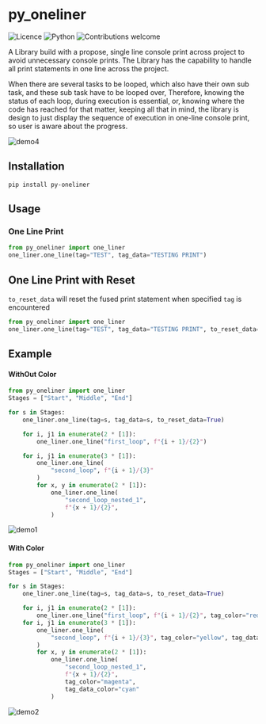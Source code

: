 # py_oneliner
![Licence](https://img.shields.io/github/license/fuzailpalnak/py_oneliner)
![Python](https://img.shields.io/badge/python-v3.6+-blue.svg)
![Contributions welcome](https://img.shields.io/badge/contributions-welcome-orange.svg)

A Library build with a propose, single line console print across project to avoid unnecessary console prints.
The Library has the capability to handle all print statements in one line across the project.

When there are several tasks to be looped, which also have their own sub task,
and these sub task have to be looped over, Therefore, knowing the status of each loop, during execution
is essential, or, knowing where the code has reached for that matter, keeping all that in mind, the library is design
to just display the sequence of execution in one-line console print, so user is aware about the progress.

![demo4](https://user-images.githubusercontent.com/24665570/96991506-29e99500-1546-11eb-8180-195bb5334c8b.gif)

## Installation
    
    pip install py-oneliner

## Usage

### One Line Print   
```python
from py_oneliner import one_liner
one_liner.one_line(tag="TEST", tag_data="TESTING PRINT")
``` 

## One Line Print with Reset  
`to_reset_data` will reset the fused print statement when specified `tag` is encountered
 
```python
from py_oneliner import one_liner
one_liner.one_line(tag="TEST", tag_data="TESTING PRINT", to_reset_data=True)
``` 

## Example

#### WithOut Color

```python
from py_oneliner import one_liner
Stages = ["Start", "Middle", "End"]

for s in Stages:
    one_liner.one_line(tag=s, tag_data=s, to_reset_data=True)

    for i, j1 in enumerate(2 * [1]):
        one_liner.one_line("first_loop", f"{i + 1}/{2}")

    for i, j1 in enumerate(3 * [1]):
        one_liner.one_line(
            "second_loop", f"{i + 1}/{3}"
        )
        for x, y in enumerate(2 * [1]):
            one_liner.one_line(
                "second_loop_nested_1",
                f"{x + 1}/{2}",
            )
```
![demo1](https://user-images.githubusercontent.com/24665570/96997734-f0b62280-154f-11eb-9066-1031f9719599.gif)


#### With Color

```python
from py_oneliner import one_liner
Stages = ["Start", "Middle", "End"]

for s in Stages:
    one_liner.one_line(tag=s, tag_data=s, to_reset_data=True)

    for i, j1 in enumerate(2 * [1]):
        one_liner.one_line("first_loop", f"{i + 1}/{2}", tag_color="red", tag_data_color="green")
    for i, j1 in enumerate(3 * [1]):
        one_liner.one_line(
            "second_loop", f"{i + 1}/{3}", tag_color="yellow", tag_data_color="grey"
        )
        for x, y in enumerate(2 * [1]):
            one_liner.one_line(
                "second_loop_nested_1",
                f"{x + 1}/{2}",
                tag_color="magenta",
                tag_data_color="cyan"
            )

```
![demo2](https://user-images.githubusercontent.com/24665570/96997880-396ddb80-1550-11eb-912f-276a574b09de.gif)

